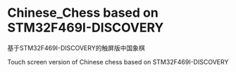 # Chinese_Chess based on STM32F469I-DISCOVERY
基于STM32F469I-DISCOVERY的触屏版中国象棋

Touch screen version of Chinese chess based on STM32F469I-DISCOVERY
